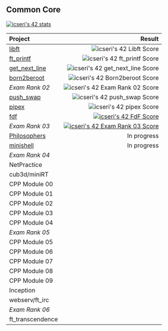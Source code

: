 ## Common Core

[![icseri's 42 stats](https://badge.nimon.fr/api/v2/clwhwslon104101rz9ciwa3r4/stats?cursusId=21&coalitionId=251)](https://github.com/cseriildi/42Vienna/tree/main/common_core)

| Project 			| Result |
|:------------------|-------:|
| [libft](https://github.com/cseriildi/42Vienna/tree/main/common_core/libft)| ![icseri's 42 Libft Score](https://badge.nimon.fr/api/v2/clwhwslon104101rz9ciwa3r4/project/3623620)|
| [ft_printf](https://github.com/cseriildi/42Vienna/tree/main/common_core/ft_printf)| ![icseri's 42 ft_printf Score](https://badge.nimon.fr/api/v2/clwhwslon104101rz9ciwa3r4/project/3637157)|
| [get_next_line](https://github.com/cseriildi/42Vienna/tree/main/common_core/get_next_line)| ![icseri's 42 get_next_line Score](https://badge.nimon.fr/api/v2/clwhwslon104101rz9ciwa3r4/project/3637162)|
| [born2beroot](https://github.com/cseriildi/42Vienna/tree/main/common_core/born2beroot)| ![icseri's 42 Born2beroot Score](https://badge.nimon.fr/api/v2/clwhwslon104101rz9ciwa3r4/project/3637163)|
| *Exam Rank 02* |![icseri's 42 Exam Rank 02 Score](https://badge.nimon.fr/api/v2/clwhwslon104101rz9ciwa3r4/project/3657688)|
| [push_swap](https://github.com/cseriildi/42Vienna/tree/main/common_core/push_swap)| ![icseri's 42 push_swap Score](https://badge.nimon.fr/api/v2/clwhwslon104101rz9ciwa3r4/project/3658828)|
| [pipex](https://github.com/cseriildi/42Vienna/tree/main/common_core/pipex)| ![icseri's 42 pipex Score](https://badge.nimon.fr/api/v2/clwhwslon104101rz9ciwa3r4/project/3658883)|
| [fdf](https://github.com/cseriildi/42Vienna/tree/main/common_core/fdf)|[![icseri's 42 FdF Score](https://badge.nimon.fr/api/v2/clwhwslon104101rz9ciwa3r4/project/3702420)](https://github.com/Nimon77/badge42)|
| *Exam Rank 03*	|[![icseri's 42 Exam Rank 03 Score](https://badge.nimon.fr/api/v2/clwhwslon104101rz9ciwa3r4/project/3717815)](https://github.com/Nimon77/badge42)|
| [Philosophers](https://github.com/cseriildi/42Vienna/tree/main/common_core/philosophers) |In progress|
| [minishell](https://github.com/cseriildi/minishell) |In progress|
| *Exam Rank 04*	| |
| NetPractice		| |
| cub3d/miniRT		| |
| CPP Module 00		| |
| CPP Module 01		| |
| CPP Module 02 	| |
| CPP Module 03 	| |
| CPP Module 04 	| |
| *Exam Rank 05* 	| |
| CPP Module 05 	| |
| CPP Module 06 	| |
| CPP Module 07 	| |
| CPP Module 08 	| |
| CPP Module 09 	| |
| Inception 		| |
| webserv/ft_irc 	| |
| *Exam Rank 06* 	| |
| ft_transcendence	| |